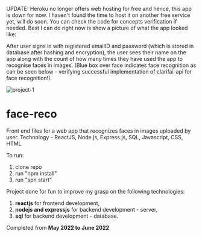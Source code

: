 UPDATE: Heroku no longer offers web hosting for free and hence, this app is down for now. I haven't found the time to host it on another free service yet, will do soon. You can check the code for concepts verification if needed.
Best I can do right now is show a picture of what the app looked like: 

After user signs in with registered emailID and password (which is stored in database after hashing and encryption), the user sees their name on the app along with the count of how many times they have used the app to recognise faces in images. (Blue box over face indicates face recognition as can be seen below - verifying successful implementation of clarifai-api for face recognition!).

![project-1](https://user-images.githubusercontent.com/105544205/222276412-850817c8-efa4-49c9-8ef1-8e5b777b9bc1.JPG)


# face-reco
Front end files for a web app that recognizes faces in images uploaded by user. Technology - ReactJS, Node.js, Express.js, SQL, Javascript, CSS, HTML

To run:
1. clone repo
2. run "npm install"
3. run "spn start"

Project done for fun to improve my grasp on the following technologies: 
1. **reactjs** for frontend development,
2. **nodejs and expressjs** for backend development - server,
3. **sql** for backend development - database.

Completed from **May 2022 to June 2022**
